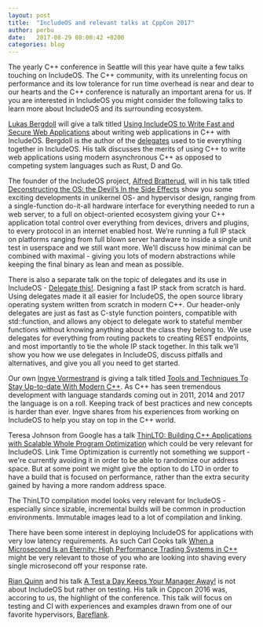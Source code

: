 ```yaml
---
layout: post
title:  "IncludeOS and relevant talks at CppCon 2017"
author: perbu
date:   2017-08-29 08:00:42 +0200
categories: blog
---
```


The yearly C++ conference in Seattle will this year have quite a few talks touching on IncludeOS. The C++ community, with its unrelenting focus on performance and its low tolerance for run time overhead is near and dear to our hearts and the C++ conference is naturally an important arena for us. If you are interested in IncludeOS you might consider the following talks to learn more about IncludeOS and its surrounding ecosystem.

[Lukas Bergdoll] will give a talk titled [Using IncludeOS to Write Fast and Secure Web Applications] about writing web applications in C++ with IncludeOS. Bergdoll is the author of the [delegates] used to tie everything together in IncludeOS. His talk discusses the merits of using C++ to write web applications using modern asynchronous C++ as opposed to competing system languages such as Rust, D and Go.

The founder of the IncludeOS project, [Alfred Bratterud], will in his talk titled [Deconstructing the OS: the Devil’s In the Side Effects] show you some exciting developments in unikernel OS- and hypervisor design, ranging from a single-function do-it-all hardware interface for everything needed to run a web server, to a full on object-oriented ecosystem giving your C++ application total control over everything from devices, drivers and plugins, to every protocol in an internet enabled host. We’re running a full IP stack on platforms ranging from full blown server hardware to inside a single unit test in userspace and we still want more. We’ll discuss how minimal can be combined with maximal - giving you lots of modern abstractions while keeping the final binary as lean and mean as possible.

There is also a separate talk on the topic of delegates and its use in IncludeOS - [Delegate this!]. Designing a fast IP stack from scratch is hard. Using delegates made it all easier for IncludeOS, the open source library operating system written from scratch in modern C++. Our header-only delegates are just as fast as C-style function pointers, compatible with std::function, and allows any object to delegate work to stateful member functions without knowing anything about the class they belong to. We use delegates for everything from routing packets to creating REST endpoints, and most importantly to tie the whole IP stack together. In this talk we’ll show you how we use delegates in IncludeOS, discuss pitfalls and alternatives, and give you all you need to get started.

Our own [Ingve Vormestrand] is giving a talk titled [Tools and Techniques To Stay Up-to-date With Modern C++]. As C++ has seen tremendous development with language standards coming out in 2011, 2014 and 2017 the language is on a roll. Keeping track of best practices and new concepts is harder than ever. Ingve shares from his experiences from working on IncludeOS to help you stay on top in the C++ world.

Teresa Johnson from Google has a talk [ThinLTO: Building C++ Applications with Scalable Whole Program Optimization] which could be very relevant for IncludeOS. Link Time Optimization is currently not something we support - we're currently avoiding it in order to be able to randomize our address space. But at some point we might give the option to do LTO in order to have a build that is focused on performance, rather than the extra security gained by having a more random address space.

The ThinLTO compilation model looks very relevant for IncludeOS - especially since sizable, incremental builds will be common in production environments. Immutable images lead to a lot of compilation and linking.

There have been some interest in deploying IncludeOS for applications with very low latency requirements. As such Carl Cooks talk [When a Microsecond Is an Eternity: High Performance Trading Systems in C++] might be very relevant to those of you who are looking into shaving every single microsecond off your response rate.

[Rian Quinn] and his talk [A Test a Day Keeps Your Manager Away!] is not about IncludeOS but rather on testing. His talk in Cppcon 2016 was, accoring to us, the highlight of the conference. This talk will focus on testing and CI with experiences and examples drawn from one of our favorite hypervisors, [Bareflank].


[Lukas Bergdoll]: https://github.com/Voultapher

[Ingve Vormestrand]: https://github.com/ingve

[Alfred Bratterud]: https://github.com/alfred-bratterud

[Using IncludeOS to Write Fast and Secure Web Applications]: https://cppcon2017.sched.com/event/BgsN/using-includeos-to-write-fast-and-secure-web-applications

[Deconstructing the OS: the Devil’s In the Side Effects]: https://cppcon2017.sched.com/event/BgtN/deconstructing-the-os-the-devils-in-the-side-effects

[Delegate this!]: https://cppcon2017.sched.com/event/BgtM/delegate-this

[Tools and Techniques To Stay Up-to-date With Modern C++]: https://cppcon2017.sched.com/event/BgtX/tools-and-techniques-to-stay-up-to-date-with-modern-c

[A Test a Day Keeps Your Manager Away!]: https://cppcon2017.sched.com/event/Bgsx/a-test-a-day-keeps-your-manager-away

[When a Microsecond Is an Eternity: High Performance Trading Systems in C++]: https://cppcon2017.sched.com/event/BgsH/when-a-microsecond-is-an-eternity-high-performance-trading-systems-in-c

[ThinLTO: Building C++ Applications with Scalable Whole Program Optimization]: https://cppcon2017.sched.com/event/Bgto/thinlto-building-c-applications-with-scalable-whole-program-optimization

[Rian Quinn]: https://github.com/rianquinn

[Bareflank]: https://github.com/Bareflank/hypervisor

[delegates]: https://en.wikipedia.org/wiki/Delegation_(object-oriented_programming)
